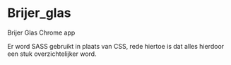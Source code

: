 # Brijer_glas
Brijer Glas Chrome app





Er word SASS gebruikt in plaats van CSS, rede hiertoe is dat alles hierdoor een stuk overzichtelijker word.
